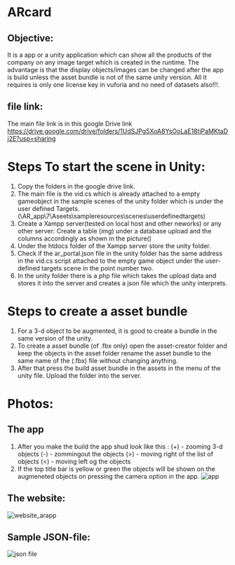 # ARcard
## Objective:
   It is a app or a unity application which can show all the products of the company on any image target which is created in the runtime. The advantage is  that the display objects/images can be changed after the app is build unless the asset bundle is not of the same unity version. All it requires is only one license key in vuforia and no need of datasets also!!!.
   
## file link:
   The main file link is in this google Drive link https://drive.google.com/drive/folders/1UdSJPg5XoA8YsOoLaE18tjPaMKtaDj2E?usp=sharing

# Steps To start the scene in Unity:
   1. Copy the folders in the google drive link.
   2. The main file is the vid.cs which is already attached to a empty gameobject in the sample scenes of the unity folder which is under    the user defined Targets.(\AR_app\7\Aseets\sampleresources\scenes\userdefinedtargets)
   3. Create a Xampp server(tested on local host and other neworks) or any other server: Create a table (img) under a database upload and the columns accordingly as shown in the picture()
   4. Under the htdocs folder of the Xampp server store the unity folder.
   5. Check if the ar_portal.json file in the unity folder has the same address in the vid.cs script attached to the empty game object under the user-defined targets scene in the point number two.
   6. In the unity folder there is a php file which takes the upload data and stores it into the server and creates a json file which the unity interprets.
# Steps to create a asset bundle
   1. For a 3-d object to be augmented, it is good to create a bundle in the same version of the unity.
   2. To create a asset bundle (of .fbx only) open the asset-creator folder and keep the objects in the asset folder rename the asset bundle to the same name of the (.fbx) file without changing anything.
   3. After that press the build asset bundle in the assets in the menu of the unity file. Upload the folder into the server.
   
 # Photos:
 ## The app
 1. After you make the build the app shud look like this :
    (+) - zooming 3-d objects
    (-) - zommingout the objects
    (>) - moving right of the list of objects
    (<) - moving left og the objects
 2. If the top title bar is yellow or green the objects will be shown on the augmeneted objects on pressing the camera option in the app.
![app](https://user-images.githubusercontent.com/47322496/61517482-f9eb4200-aa24-11e9-9c44-22e4b7a11d8c.jpeg)
## The website:
![website_arapp](https://user-images.githubusercontent.com/47322496/61517524-10919900-aa25-11e9-9a5f-73820729a5f7.PNG)
## Sample JSON-file:
![json file](https://user-images.githubusercontent.com/47322496/61517566-2b640d80-aa25-11e9-963c-b00db58cf12a.PNG)
